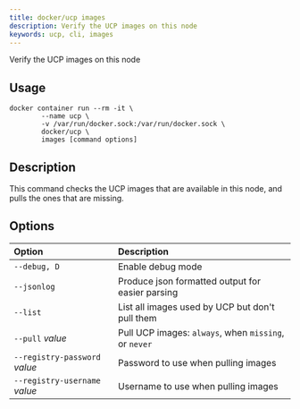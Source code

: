 ```yaml
---
title: docker/ucp images
description: Verify the UCP images on this node
keywords: ucp, cli, images
---
```


Verify the UCP images on this node

## Usage

```
docker container run --rm -it \
        --name ucp \
        -v /var/run/docker.sock:/var/run/docker.sock \
        docker/ucp \
        images [command options]
```

## Description

This command checks the UCP images that are available in this node, and pulls
the ones that are missing.


## Options

| Option                        | Description                                          |
|:------------------------------|:-----------------------------------------------------|
| `--debug, D`                  | Enable debug mode                                    |
| `--jsonlog`                   | Produce json formatted output for easier parsing     |
| `--list`                      | List all images used by UCP but don't pull them      |
| `--pull` *value*              | Pull UCP images: `always`, when `missing`, or `never`|
| `--registry-password` *value* | Password to use when pulling images                  |
| `--registry-username` *value* | Username to use when pulling images                  |
